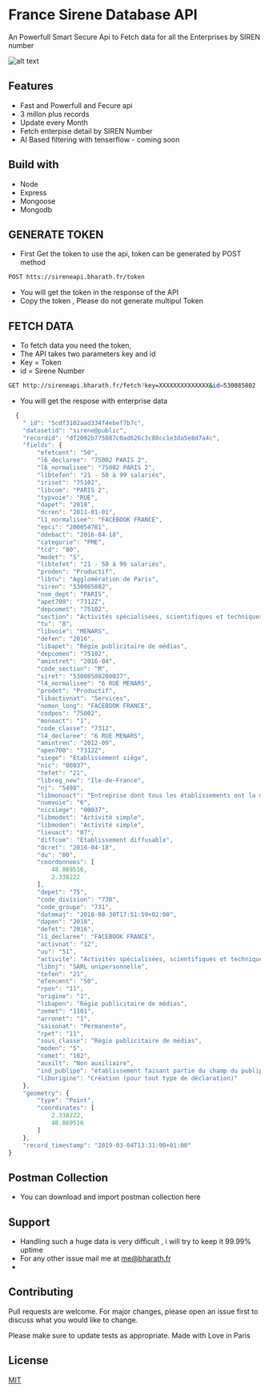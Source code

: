 # France Sirene Database API
An Powerfull Smart Secure Api to Fetch data for all the Enterprises by SIREN number

![alt text](https://bharath.fr/image25.png)

## Features
* Fast and Powerfull and Fecure api
* 3 millon plus records
* Update every Month
* Fetch enterpise detail by SIREN Number
* AI Based filtering with tenserflow - coming soon
 


## Build with 
* Node
* Express
* Mongoose
* Mongodb


## GENERATE TOKEN

* First Get the token to use the api, token can be generated by POST method
```bash
POST htts://sireneapi.bharath.fr/token
```
* You will get the token in the response of the API
* Copy the token , Please do not generate multipul Token

## FETCH DATA

* To fetch data you need the token, 
* The API takes two parameters key and id
* Key = Token
* id  = Sirene Number

```bash
GET http://sireneapi.bharath.fr/fetch?key=XXXXXXXXXXXXXX&id=530085802
```
* You will get the respose with enterprise data


```javascript
  {
    "_id": "5cdf3102aad334f4ebef7b7c",
    "datasetid": "sirene@public",
    "recordid": "df2092b775887c0ad626c3c88cc1e3da5e8d7a4c",
    "fields": {
        "efetcent": "50",
        "l6_declaree": "75002 PARIS 2",
        "l6_normalisee": "75002 PARIS 2",
        "libtefen": "21 - 50 à 99 salariés",
        "iriset": "75102",
        "libcom": "PARIS 2",
        "typvoie": "RUE",
        "dapet": "2018",
        "dcren": "2011-01-01",
        "l1_normalisee": "FACEBOOK FRANCE",
        "epci": "200054781",
        "ddebact": "2016-04-18",
        "categorie": "PME",
        "tcd": "80",
        "modet": "S",
        "libtefet": "21 - 50 à 99 salariés",
        "proden": "Productif",
        "libtu": "Agglomération de Paris",
        "siren": "530085802",
        "nom_dept": "PARIS",
        "apet700": "7312Z",
        "depcomet": "75102",
        "section": "Activités spécialisées, scientifiques et techniques",
        "tu": "8",
        "libvoie": "MENARS",
        "defen": "2016",
        "libapet": "Régie publicitaire de médias",
        "depcomen": "75102",
        "amintret": "2016-04",
        "code_section": "M",
        "siret": "53008580200037",
        "l4_normalisee": "6 RUE MENARS",
        "prodet": "Productif",
        "libactivnat": "Services",
        "nomen_long": "FACEBOOK FRANCE",
        "codpos": "75002",
        "monoact": "1",
        "code_classe": "7312",
        "l4_declaree": "6 RUE MENARS",
        "amintren": "2012-09",
        "apen700": "7312Z",
        "siege": "Etablissement siège",
        "nic": "00037",
        "tefet": "21",
        "libreg_new": "Ile-de-France",
        "nj": "5498",
        "libmonoact": "Entreprise dont tous les établissements ont la même activité principale",
        "numvoie": "6",
        "nicsiege": "00037",
        "libmodet": "Activité simple",
        "libmoden": "Activité simple",
        "lieuact": "07",
        "diffcom": "Établissement diffusable",
        "dcret": "2016-04-18",
        "du": "00",
        "coordonnees": [
            48.869516,
            2.338222
        ],
        "depet": "75",
        "code_division": "730",
        "code_groupe": "731",
        "datemaj": "2018-08-30T17:51:59+02:00",
        "dapen": "2018",
        "defet": "2016",
        "l1_declaree": "FACEBOOK FRANCE",
        "activnat": "12",
        "uu": "51",
        "activite": "Activités spécialisées, scientifiques et techniques / Régie publicitaire de médias",
        "libnj": "SARL unipersonnelle",
        "tefen": "21",
        "efencent": "50",
        "rpen": "11",
        "origine": "1",
        "libapen": "Régie publicitaire de médias",
        "zemet": "1101",
        "arronet": "1",
        "saisonat": "Permanente",
        "rpet": "11",
        "sous_classe": "Régie publicitaire de médias",
        "moden": "S",
        "comet": "102",
        "auxilt": "Non auxiliaire",
        "ind_publipo": "établissement faisant partie du champ du publipostage",
        "liborigine": "Création (pour tout type de déclaration)"
    },
    "geometry": {
        "type": "Point",
        "coordinates": [
            2.338222,
            48.869516
        ]
    },
    "record_timestamp": "2019-03-04T13:31:00+01:00"
}
```
## Postman Collection
* You can download and import postman collection here

## Support
* Handling such a huge data is very difficult , i will try to keep it 99.99% uptime
* For any other issue mail me at me@bharath.fr
* 

## Contributing
Pull requests are welcome. For major changes, please open an issue first to discuss what you would like to change.

Please make sure to update tests as appropriate.
Made with Love in Paris

## License
[MIT](https://choosealicense.com/licenses/mit/)
